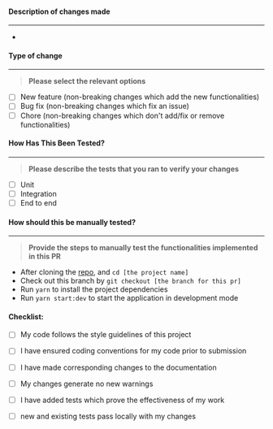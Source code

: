 #### Description of changes made
---

- 

#### Type of change
---

> **Please select the relevant options**

- [ ] New feature (non-breaking changes which add the new functionalities)
- [ ] Bug fix (non-breaking changes which fix an issue)
- [ ] Chore (non-breaking changes which don't add/fix or remove functionalities)

#### How Has This Been Tested?
---

> **Please describe the tests that you ran to verify your changes**

- [ ] Unit
- [ ] Integration
- [ ] End to end

#### How should this be manually tested?
---

> **Provide the steps to manually test the functionalities implemented in this PR**

- After cloning the [repo](https://github.com/niyodusengaclement/tekana-ewallet.git), and `cd [the project name]`
- Check out this branch by `git checkout [the branch for this pr]`
- Run `yarn` to install the project dependencies
- Run `yarn start:dev` to start the application in development mode


#### Checklist:

- [ ] My code follows the style guidelines of this project
- [ ] I have ensured coding conventions for my code prior to submission
- [ ] I have made corresponding changes to the documentation
- [ ] My changes generate no new warnings
- [ ] I have added tests which prove the effectiveness of my work
- [ ] new and existing tests pass locally with my changes


